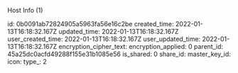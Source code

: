 Host Info (1)

id: 0b0091ab72824905a5963fa56e16c2be
created_time: 2022-01-13T16:18:32.167Z
updated_time: 2022-01-13T16:18:32.167Z
user_created_time: 2022-01-13T16:18:32.167Z
user_updated_time: 2022-01-13T16:18:32.167Z
encryption_cipher_text: 
encryption_applied: 0
parent_id: 45a25dc0acfd49288f155e31b1085e56
is_shared: 0
share_id: 
master_key_id: 
icon: 
type_: 2